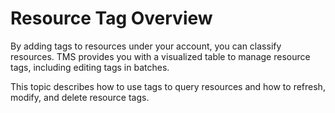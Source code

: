 # Resource Tag Overview<a name="EN-US_TOPIC_0141727072"></a>

By adding tags to resources under your account, you can classify resources. TMS provides you with a visualized table to manage resource tags, including editing tags in batches.

This topic describes how to use tags to query resources and how to refresh, modify, and delete resource tags.

